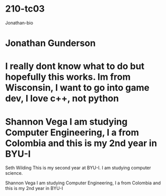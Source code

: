# 210-tc03

Jonathan-bio
# Jonathan Gunderson 
# I really dont know what to do but hopefully this works. Im from Wisconsin, I want to go into game dev, I love c++, not python

Shannon Vega 
I am studying Computer Engineering, I a from Colombia and this is my 2nd year in BYU-I
=======
Seth Wilding
This is my second year at BYU-I.  I am studying computer science. 

Shannon Vega 
I am studying Computer Engineering, I a from Colombia and this is my 2nd year in BYU-I


